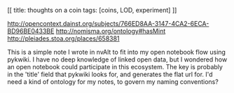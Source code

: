 [[
title: thoughts on a coin
tags: [coins, LOD, experiment]
]]

http://opencontext.dainst.org/subjects/766ED8AA-3147-4CA2-6ECA-BD96BE0433BE http://nomisma.org/ontology#hasMint http://pleiades.stoa.org/places/658381


This is a simple note I wrote in nvAlt to fit into my open notebook flow using pykwiki. I have no deep knowledge of linked open data, but I wondered how an open notebook could participate in this ecosystem. The key is probably in the 'title' field that pykwiki looks for, and generates the flat url for. I'd need a kind of ontology for my notes, to govern my naming conventions?
 